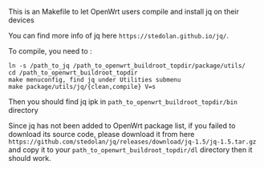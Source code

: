 This is an Makefile to let OpenWrt users compile and install jq on their devices

You can find more info of jq here `https://stedolan.github.io/jq/`.

To compile, you need to :

    ln -s /path_to_jq /path_to_openwrt_buildroot_topdir/package/utils/
    cd /path_to_openwrt_buildroot_topdir
    make menuconfig, find jq under Utilities submenu
    make package/utils/jq/{clean,compile} V=s

Then you should find jq ipk in `path_to_openwrt_buildroot_topdir/bin` directory

Since jq has not been added to OpenWrt package list, if you failed to download its source code, please download it from here `https://github.com/stedolan/jq/releases/download/jq-1.5/jq-1.5.tar.gz` and copy it to your `path_to_openwrt_buildroot_topdir/dl` directory then it should work.